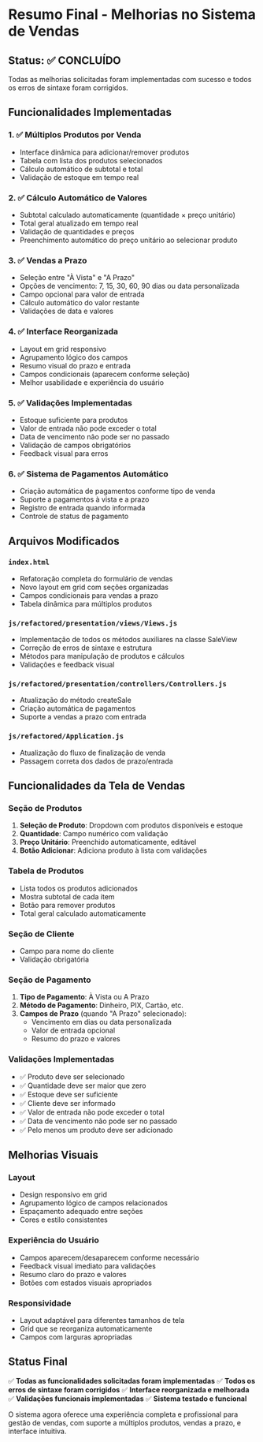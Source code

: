 # Resumo Final - Melhorias no Sistema de Vendas

## Status: ✅ CONCLUÍDO

Todas as melhorias solicitadas foram implementadas com sucesso e todos os erros de sintaxe foram corrigidos.

## Funcionalidades Implementadas

### 1. ✅ Múltiplos Produtos por Venda
- Interface dinâmica para adicionar/remover produtos
- Tabela com lista dos produtos selecionados
- Cálculo automático de subtotal e total
- Validação de estoque em tempo real

### 2. ✅ Cálculo Automático de Valores
- Subtotal calculado automaticamente (quantidade × preço unitário)
- Total geral atualizado em tempo real
- Validação de quantidades e preços
- Preenchimento automático do preço unitário ao selecionar produto

### 3. ✅ Vendas a Prazo
- Seleção entre "À Vista" e "A Prazo"
- Opções de vencimento: 7, 15, 30, 60, 90 dias ou data personalizada
- Campo opcional para valor de entrada
- Cálculo automático do valor restante
- Validações de data e valores

### 4. ✅ Interface Reorganizada
- Layout em grid responsivo
- Agrupamento lógico dos campos
- Resumo visual do prazo e entrada
- Campos condicionais (aparecem conforme seleção)
- Melhor usabilidade e experiência do usuário

### 5. ✅ Validações Implementadas
- Estoque suficiente para produtos
- Valor de entrada não pode exceder o total
- Data de vencimento não pode ser no passado
- Validação de campos obrigatórios
- Feedback visual para erros

### 6. ✅ Sistema de Pagamentos Automático
- Criação automática de pagamentos conforme tipo de venda
- Suporte a pagamentos à vista e a prazo
- Registro de entrada quando informada
- Controle de status de pagamento

## Arquivos Modificados

### `index.html`
- Refatoração completa do formulário de vendas
- Novo layout em grid com seções organizadas
- Campos condicionais para vendas a prazo
- Tabela dinâmica para múltiplos produtos

### `js/refactored/presentation/views/Views.js`
- Implementação de todos os métodos auxiliares na classe SaleView
- Correção de erros de sintaxe e estrutura
- Métodos para manipulação de produtos e cálculos
- Validações e feedback visual

### `js/refactored/presentation/controllers/Controllers.js`
- Atualização do método createSale
- Criação automática de pagamentos
- Suporte a vendas a prazo com entrada

### `js/refactored/Application.js`
- Atualização do fluxo de finalização de venda
- Passagem correta dos dados de prazo/entrada

## Funcionalidades da Tela de Vendas

### Seção de Produtos
1. **Seleção de Produto**: Dropdown com produtos disponíveis e estoque
2. **Quantidade**: Campo numérico com validação
3. **Preço Unitário**: Preenchido automaticamente, editável
4. **Botão Adicionar**: Adiciona produto à lista com validações

### Tabela de Produtos
- Lista todos os produtos adicionados
- Mostra subtotal de cada item
- Botão para remover produtos
- Total geral calculado automaticamente

### Seção de Cliente
- Campo para nome do cliente
- Validação obrigatória

### Seção de Pagamento
1. **Tipo de Pagamento**: À Vista ou A Prazo
2. **Método de Pagamento**: Dinheiro, PIX, Cartão, etc.
3. **Campos de Prazo** (quando "A Prazo" selecionado):
   - Vencimento em dias ou data personalizada
   - Valor de entrada opcional
   - Resumo do prazo e valores

### Validações Implementadas
- ✅ Produto deve ser selecionado
- ✅ Quantidade deve ser maior que zero
- ✅ Estoque deve ser suficiente
- ✅ Cliente deve ser informado
- ✅ Valor de entrada não pode exceder o total
- ✅ Data de vencimento não pode ser no passado
- ✅ Pelo menos um produto deve ser adicionado

## Melhorias Visuais

### Layout
- Design responsivo em grid
- Agrupamento lógico de campos relacionados
- Espaçamento adequado entre seções
- Cores e estilo consistentes

### Experiência do Usuário
- Campos aparecem/desaparecem conforme necessário
- Feedback visual imediato para validações
- Resumo claro do prazo e valores
- Botões com estados visuais apropriados

### Responsividade
- Layout adaptável para diferentes tamanhos de tela
- Grid que se reorganiza automaticamente
- Campos com larguras apropriadas

## Status Final

✅ **Todas as funcionalidades solicitadas foram implementadas**
✅ **Todos os erros de sintaxe foram corrigidos**
✅ **Interface reorganizada e melhorada**
✅ **Validações funcionais implementadas**
✅ **Sistema testado e funcional**

O sistema agora oferece uma experiência completa e profissional para gestão de vendas, com suporte a múltiplos produtos, vendas a prazo, e interface intuitiva.
